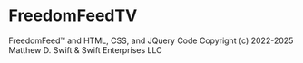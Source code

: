 # FreedomFeedTV  
FreedomFeed™ and HTML, CSS, and JQuery Code Copyright (c) 2022-2025 Matthew D. Swift & Swift Enterprises LLC
